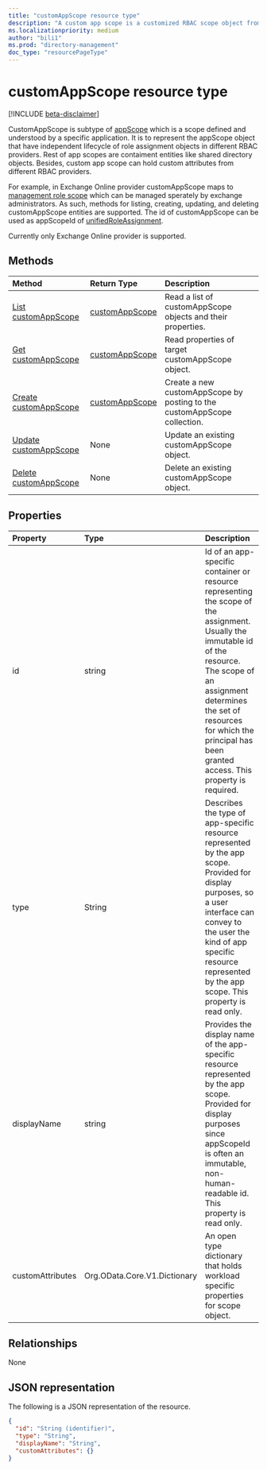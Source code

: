 ```yaml
---
title: "customAppScope resource type"
description: "A custom app scope is a customized RBAC scope object from each provider."
ms.localizationpriority: medium
author: "bili1"
ms.prod: "directory-management"
doc_type: "resourcePageType"
---
```


# customAppScope resource type

[!INCLUDE [beta-disclaimer](../../includes/beta-disclaimer.md)]

CustomAppScope is subtype of [appScope](appscope.md) which is a scope defined and understood by a specific application. It is to represent the appScope object that have independent lifecycle of role assignment objects in different RBAC providers. Rest of app scopes are contaiment entities like shared directory objects. Besides, custom app scope can hold custom attributes from different RBAC providers.

For example, in Exchange Online provider customAppScope maps to [management role scope](/exchange/understanding-management-role-scopes-exchange-2013-help) which can be managed sperately by exchange administrators. As such, methods for listing, creating, updating, and deleting customAppScope entities are supported. The id of customAppScope can be used as appScopeId of [unifiedRoleAssignment](unifiedroleassignment.md).

Currently only Exchange Online provider is supported.

## Methods
| Method       | Return Type | Description |
|:-------------|:------------|:------------|
| [List customAppScope](../api/unifiedrbacapplication-list-customappscopes.md) | [customAppScope](customAppScope.md) | Read a list of customAppScope objects and their properties. |
| [Get customAppScope](../api/unifiedrbacapplication-get-customappscope.md) | [customAppScope](customAppScope.md) | Read properties of target customAppScope object. |
| [Create customAppScope](../api/unifiedrbacapplication-post-customappscope.md) | [customAppScope](customAppScope.md) | Create a new customAppScope by posting to the customAppScope collection. |
| [Update customAppScope](../api/unifiedrbacapplication-update-customappscope.md)| None | Update an existing customAppScope object.|
| [Delete customAppScope](../api/unifiedrbacapplication-delete-customappscope.md) | None | Delete an existing customAppScope object. |

## Properties

| Property | Type | Description |
|:-------- |:---- |:----------- |
| id | string | Id of an app-specific container or resource representing the scope of the assignment. Usually the immutable id of the resource. The scope of an assignment determines the set of resources for which the principal has been granted access. This property is required. |
| type | String | Describes the type of app-specific resource represented by the app scope. Provided for display purposes, so a user interface can convey to the user the kind of app specific resource represented by the app scope. This property is read only. |
| displayName | string | Provides the display name of the app-specific resource represented by the app scope. Provided for display purposes since appScopeId is often an immutable, non-human-readable id. This property is read only. |
| customAttributes | Org.OData.Core.V1.Dictionary | An open type dictionary that holds workload specific properties for scope object. |

## Relationships

None

## JSON representation

The following is a JSON representation of the resource.
<!-- {
  "blockType": "resource",
  "keyProperty": "id",
  "@odata.type": "microsoft.graph.customAppScope"
}
-->
```json
{
  "id": "String (identifier)",
  "type": "String",
  "displayName": "String",
  "customAttributes": {}
}
```